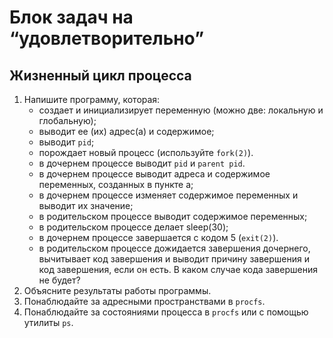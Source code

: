 # Блок задач на “удовлетворительно”

## Жизненный цикл процесса

1. Напишите программу, которая:
   + создает и инициализирует переменную (можно две: локальную и глобальную);
   + выводит ее (их) адрес(а) и содержимое;
   + выводит `pid`;
   + порождает новый процесс (используйте `fork(2)`).
   + в дочернем процессе выводит `pid` и `parent pid`.
   + в дочернем процессе выводит адреса и содержимое переменных, созданных в пункте а;
   + в дочернем процессе изменяет содержимое переменных и выводит их значение;
   + в родительском процессе выводит содержимое переменных;
   + в родительском процессе делает sleep(30);
   + в дочернем процессе завершается с кодом 5 (`exit(2)`).
   + в родительском процессе дожидается завершения дочернего, вычитывает код завершения и выводит причину завершения и код завершения, если он есть. 
   В каком случае кода завершения не будет?
2. Объясните результаты работы программы.
3. Понаблюдайте за адресными пространствами в `procfs`.
4. Понаблюдайте за состояниями процесса в `procfs` или с помощью утилиты `ps`.
